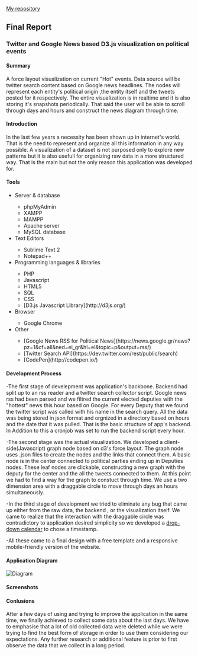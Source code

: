 
[My repository](https://github.com/skid648/Twitter-and-google-news-based-visualization)


<h2>Final Report</h2>

<h3>Twitter and Google News based D3.js visualization on political events</h3>

<h4>Summary</h4>

A force layout visualization on current "Hot" events. Data source will be twitter search content based on Google news headlines.
The nodes will represent each entity's political origin ,the entity itself and the tweets posted for it respectively. The entire 
visualization is in realtime and it is also storing it's snapshots periodically. That said the user will be able to scroll through days and hours and construct the news diagram through time.


<h4>Introduction</h4>

In the last few years a necessity has been shown up in internet's world. That is the need to represent and organize all this information in any way possible. A visualization of a dataset is not purposed only to explore new patterns but it is also usefull for organizing raw data in a more structured way. That is the main but not the only reason this application was developed for.

<h4>Tools</h4>
<ul>
<li>Server & database</li>
  <ul>
  <li>phpMyAdmin</li>
  <li>XAMPP</li> 
  <li>MAMPP</li>
  <li>Apache server</li>
  <li>MySQL database</li>
  </ul>
<li>Text Editors</li>
<ul>
  <li>Sublime Text 2 </li>
  <li>Notepad++</li>
  </ul>
<li>Programming languages & libraries</li>
<ul>
  <li>PHP</li>
  <li>Javascript</li>
  <li>HTML5</li>
  <li>SQL  </li>
  <li>CSS</li>
  <li>[D3.js Javascript Library](http://d3js.org/)</li>
  </ul>
<li>Browser</li>
<ul>
  <li>Google Chrome</li>
  </ul>
<li>Other</li>
<ul>
<li>[Google News RSS for Political News](https://news.google.gr/news?pz=1&cf=all&ned=el_gr&hl=el&topic=p&output=rss/)</li> 
<li>[Twitter Search API](https://dev.twitter.com/rest/public/search)</li>
<li>[CodePen](http://codepen.io/)</li>
  </ul>
</ul>

<h4>Development Process </h4>

-The first stage of develepment was application's backbone. Backend had split up to an rss reader and a twitter search collector script. Google news rss had been parsed and we filtred the current elected deputies with the "hottest" news this hour based on Google. For every Deputy that we found the twitter script was called with his name in the search query. All the data was being stored in json format and orgnized in a directory based on hours and the date that it was pulled.
That is the basic structure of app's backend. In Addition to this a cronjob was set to run the backend script every hour.

-The second stage was the actual visualization. We developed a client-side(Javascript) graph node based on d3's force layout. The graph node uses .json files to create the nodes and the links that connect them. A basic node is in the center connected to political parties ending up in Deputies nodes. These leaf nodes are clickable, constructing a new graph with the deputy for the center and the all the tweets connected to them. At this point we had to find a way for the graph to constuct through time. We use a two dimension area with a draggable circle to move through days an hours simultaneously.

-In the third stage of development we tried to eliminate any bug that came up either from the raw data, the backend , or the visualization itself. We came to realize that the interaction with the draggable circle was contradictory to application desired simplicity so we developed a [drop-down calendar](http://codepen.io/skid648/pen/QbGYKX) to chose a timestamp.

-All these came to a final design with a free template and a responsive mobile-friendly version of the website.

<h4>Application Diagram</h4>

![Diagram](https://lh4.googleusercontent.com/5hP8wrzDsiW6aXPT8UDSe6iddjYqD1h7pXLD0YMCNf6Mvsb0OXU5LGtLp32BCQHsVqv_ZmgdMWIiBR8=w2512-h1082-rw)

<h4>Screenshots</h4>

<h4>Conlusions</h4>

After a few days of using and trying to improve the application in the same time, we finally achieved to collect some data about the last days.
We have to emphasise that a lot of old collected data were deleted while we were trying to find the best form of storage in order to use them considering our expectations. Any further research or additional feature is prior to first observe the data that we collect in a long period.

